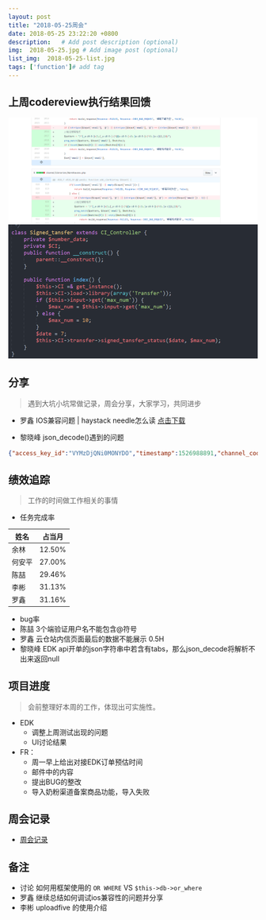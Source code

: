 ```yaml
---
layout: post
title: "2018-05-25周会"
date: 2018-05-25 23:22:20 +0800
description:   # Add post description (optional)
img:  2018-05-25.jpg # Add image post (optional)
list_img:  2018-05-25-list.jpg
tags: ['function']# add tag
---
```

## 上周codereview执行结果回馈

<img src="../assets/attchment/2018-05-25/cz.png" alt="封装" />

<img src="../assets/attchment/2018-05-25/libin.png" alt="" />

## 分享
> 遇到大坑小坑常做记录，周会分享，大家学习，共同进步

* 罗鑫 IOS兼容问题 | haystack needle怎么读
<a href="../assets/attchment/2018-05-25/lx_share.rar" >点击下载</a>

* 黎晓峰 json_decode()遇到的问题

<!--
	json_decode() 的用法介绍

	起因背景，陈喆，EDK开单的接口提示报错 ‘参数不能为空’
	(简单介绍 api到调用方法的过程)
	那么首先就找到哪些地方有 参数不能为空，'定位'到问题
	于是加入日志，想看看json但是发现同样的代码就是没得失败的那个json的数据
		json什么样子
		错误到底在哪里
 -->
```json
{"access_key_id":"VYMzDjQNi0MONYDO","timestamp":1526988891,"channel_code":"milk","total_weight":6.6,"total_price":864,"head":{"order_number":"SQ500021351","tracking_number":"","shipping_amount":224.59,"purchaser_name":"曲 雯琳	","purchaser_cardid":"610103199002042845","consignee_name":"曲 雯琳	","consignee_phone":"17791879217","consignee_email":"zhangyueming.sylvia@hotmail.com","consignee_province":"陕西省","consignee_city":"西安市","consignee_county":"凤城九路桦林间北门2号楼2单元 ","consignee_address":"未央区","consignee_zipcode":"710018","sendername":"zhang yueming","senderphone":"0142213737","senderaddress":"318 residence les ecrivains 2 rue jean anouilh","awbno":"","exchange_rate":""},"items":[{"title":"Gallia 1段近母乳900g","price":"144","ean":"3","quantity":"6","link":""}],"signature":"79c43489fb07899997d479b736a53005"}
```
<!--
	定位问题，报错描述准确有助于定位错误
	json_decode() 不能包含tabs
	sublime text 3 编辑器转换了tabs空格
-->



## 绩效追踪
> 工作的时间做工作相关的事情

* 任务完成率

|  姓名  | 占当月 |
|--------|------|
| 余林   |12.50%|
| 何安平 |27.00%|
| 陈喆   |29.46%|
| 李彬   |31.13%|
| 罗鑫   |31.16%|

* bug率
 * 陈喆 3个端验证用户名不能包含@符号
 * 罗鑫 云仓站内信页面最后的数据不能展示 0.5H
 * 黎晓峰 EDK api开单的json字符串中若含有tabs，那么json_decode将解析不出来返回null


## 项目进度
> 会前整理好本周的工作，体现出可实施性。

* EDK
	* 调整上周测试出现的问题
	* UI讨论结果
* FR：
	* 周一早上给出对接EDK订单预估时间
	* 邮件中的内容
	* 提出BUG的整改
	* 导入奶粉渠道备案商品功能，导入失败


## 周会记录
* <a href="../assets/attchment/2018-05-25/mk_content.docx" download="周会记录.docx">周会记录</a>


## 备注
* 讨论 如何用框架使用的 `OR WHERE` VS `$this->db->or_where`
* 罗鑫 继续总结如何调试ios兼容性的问题并分享
* 李彬 uploadfive 的使用介绍


